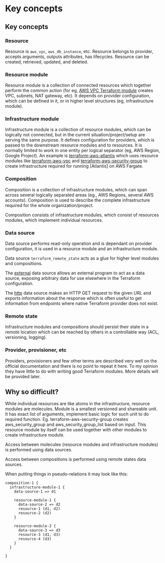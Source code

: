 # Key concepts

## Key concepts

### Resource

Resource is `aws_vpc`, `aws_db_instance`, etc. Resource belongs to provider, accepts arguments, outputs attributes, has lifecycles. Resource can be created, retrieved, updated, and deleted.

### Resource module

Resource module is a collection of connected resources which together perform the common action \(for eg, [AWS VPC Terraform module](https://github.com/antonbabenko/terraform-best-practices/tree/40d3a464b46ee33e2829606c1d1d5a343f993010/terraform-aws-vpc/README.md) creates VPC, subnets, NAT gateway, etc\). It depends on provider configuration, which can be defined in it, or in higher level structures \(eg, infrastructure module\).

### Infrastructure module

Infrastructure module is a collection of resource modules, which can be logically not connected, but in the current situation/project/setup are serving the same purpose. It defines configuration for providers, which is passed to the downstream resource modules and to resources. It is normally limited to work in one entity per logical separator \(eg, AWS Region, Google Project\). An example is [terraform-aws-atlantis](https://github.com/antonbabenko/terraform-best-practices/tree/40d3a464b46ee33e2829606c1d1d5a343f993010/terraform-aws-atlantis/README.md) which uses resource modules like [terraform-aws-vpc](https://github.com/antonbabenko/terraform-best-practices/tree/40d3a464b46ee33e2829606c1d1d5a343f993010/terraform-aws-vpc/README.md) and [terraform-aws-security-group](https://github.com/antonbabenko/terraform-best-practices/tree/40d3a464b46ee33e2829606c1d1d5a343f993010/terraform-aws-security-group/README.md) to create infrastructure required for running \[Atlantis\] on AWS Fargate.

### Composition

Composition is a collection of infrastructure modules, which can span across several logically separated areas \(eg., AWS Regions, several AWS accounts\). Composition is used to describe the complete infrastructure required for the whole organization/project.

Composition consists of infrastructure modules, which consist of resources modules, which implement individual resources.

### Data source

Data source performs read-only operation and is dependant on provider configuration, it is used in a resource module and an infrastructure module.

Data source `terraform_remote_state` acts as a glue for higher level modules and compositions.

The [external](https://www.terraform.io/docs/providers/external/data_source.html) data source allows an external program to act as a data source, exposing arbitrary data for use elsewhere in the Terraform configuration.

The [http](https://www.terraform.io/docs/providers/http/data_source.html) data source makes an HTTP GET request to the given URL and exports information about the response which is often useful to get information from endpoints where native Terraform provider does not exist.

### Remote state

Infrastructure modules and compositions should persist their state in a remote location which can be reached by others in a controllable way \(ACL, versioning, logging\).

### Provider, provisioner, etc

Providers, provisioners and few other terms are described very well on the official documentation and there is no point to repeat it here. To my opinion they have little to do with writing good Terraform modules. More details will be provided later.

## Why so difficult?

While individual resources are like atoms in the infrastructure, resource modules are molecules. Module is a smallest versioned and shareable unit. It has exact list of arguments, implement basic logic for such unit to do required function. Eg. terraform-aws-security-group creates aws\_security\_group and aws\_security\_group\_list based on input. This resource module by itself can be used together with other modules to create infrastructure module.

Access between molecules \(resource modules and infrastructure modules\) is performed using data sources.

Access between compositions is performed using remote states data sources.

When putting things in pseudo-relations it may look like this:

```text
composition-1 {
  infrastructure-module-1 {
    data-source-1 => d1

    resource-module-1 {
      data-source-2 => d2
      resource-1 (d1, d2)
      resource-2 (d2)
    }

    resource-module-2 {
      data-source-3 => d3
      resource-3 (d1, d3)
      resource-4 (d3)
    }
  }

}
```


